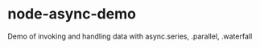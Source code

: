 node-async-demo
===============

Demo of invoking and handling data with async.series, .parallel, .waterfall